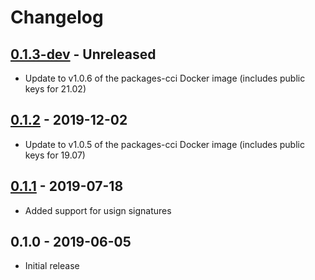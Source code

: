 # Changelog

## [0.1.3-dev][Unreleased] - Unreleased
* Update to v1.0.6 of the packages-cci Docker image (includes public
  keys for 21.02)

## [0.1.2] - 2019-12-02
* Update to v1.0.5 of the packages-cci Docker image (includes public
  keys for 19.07)

## [0.1.1] - 2019-07-18
* Added support for usign signatures

## 0.1.0 - 2019-06-05
* Initial release


[Unreleased]: https://github.com/jefferyto/openwrt-vivarium/compare/0.1.2...develop
[0.1.2]: https://github.com/jefferyto/openwrt-vivarium/compare/0.1.1...0.1.2
[0.1.1]: https://github.com/jefferyto/openwrt-vivarium/compare/0.1.0...0.1.1
